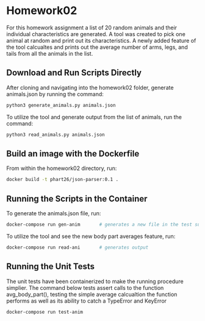 # Homework02

For this homework assignment a list of 20 random animals and their individual characteristics are generated. A tool was created to pick one animal at random and print out its characteristics. A newly added feature of the tool calcualtes and prints out the average number of arms, legs, and tails from all the animals in the list.

## Download and Run Scripts Directly

After cloning and navigating into the homework02 folder, generate animals.json by running the command:

```bash
python3 generate_animals.py animals.json
```

To utilize the tool and generate output from the list of animals, run the command:

```bash
python3 read_animals.py animals.json
```

## Build an image with the Dockerfile

From within the homework02 directory, run:

```bash
docker build -t phart26/json-parser:0.1 .
``` 

## Running the Scripts in the Container

To generate the animals.json file, run:

```bash
docker-compose run gen-anim       # generates a new file in the test subfolder
```

To utilize the tool and see the new body part averages feature, run:

```bash
docker-compose run read-ani       # generates output
```

## Running the Unit Tests

The unit tests have been containerized to make the running procedure simplier.
The command below tests assert calls to the function avg\_body\_part(), testing the
simple average calcualtion the function performs as well as its ability to catch a TypeError and KeyError 

```bash
docker-compose run test-anim
```

